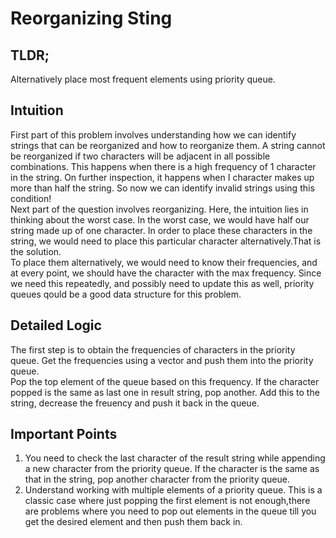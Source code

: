# Reorganizing Sting
<h2>TLDR;</h2>
Alternatively place most frequent elements using priority queue.
<h2>Intuition</h2>
First part of this problem involves understanding how we can identify strings that can be reorganized and how to reorganize them. A string cannot be reorganized if two characters will be adjacent in all possible combinations. This happens when there is a high frequency of 1 character in the string. On further inspection, it happens when I character makes up more than half the string. So now we can identify invalid strings using this condition!
<br/>
Next part of the question involves reorganizing. Here, the intuition lies in thinking about the worst case. In the worst case, we would have half our string made up of one character. In order to place these characters in the string, we would need to place this particular character alternatively.That is the solution.
<br/>
To place them alternatively, we would need to know their frequencies, and at every point, we should have the character with the max frequency. Since we need this repeatedly, and possibly need to update this as well, priority queues qould be a good data structure for this problem.


<h2>Detailed Logic</h2>
The first step is to obtain the frequencies of characters in the priority queue. Get the frequencies using a vector and push them into the priority queue.<br/>
Pop the top element of the queue based on this frequency. If the character popped is the same as last one in result string, pop another. Add this to the string, decrease the freuency and push it back in the queue.


<h2>Important Points</h2>
<ol>
<li>You need to check the last character of the result string while appending a new character from the priority queue. If the character is the same as that in the string, pop another character from the priority queue.</li>
<li>Understand working with multiple elements of a priority queue. This is a classic case where just popping the first element is not enough,there are problems where you need to pop out elements in the queue till you get the desired element and then push them back in.</li>
</ol>
